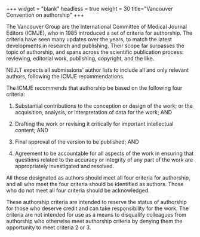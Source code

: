 +++
widget = "blank"
headless = true
weight = 30
title="Vancouver Convention on authorship"
+++

The Vancouver Group are the International Committee of Medical Journal Editors (ICMJE), who in 1985 introduced a set of criteria for authorship. The criteria have seen many updates over the years, to match the latest developments in research and publishing. Their scope far surpasses the topic of authorship, and spans across the scientific publication process: reviewing, editorial work, publishing, copyright, and the like.

NEJLT expects all submissions' author lists to include all and only relevant authors, following the ICMJE recommendations.

The ICMJE recommends that authorship be based on the following four criteria:

1. Substantial contributions to the conception or design of the work; or the acquisition, analysis, or interpretation of data for the work; AND

2. Drafting the work or revising it critically for important intellectual content; AND

3. Final approval of the version to be published; AND

4. Agreement to be accountable for all aspects of the work in ensuring that questions related to the accuracy or integrity of any part of the work are appropriately investigated and resolved.

All those designated as authors should meet all four criteria for authorship, and all who meet the four criteria should be identified as authors. Those who do not meet all four criteria should be acknowledged.

These authorship criteria are intended to reserve the status of authorship for those who deserve credit and can take responsibility for the work. The criteria are not intended for use as a means to disqualify colleagues from authorship who otherwise meet authorship criteria by denying them the opportunity to meet criteria 2 or 3.
